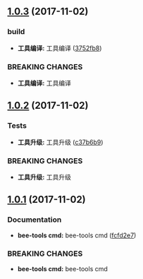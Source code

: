 <a name="1.0.3"></a>
## [1.0.3](https://github.com/tinper-bee/bee-cascader/compare/1.0.2...1.0.3) (2017-11-02)


### build

* **工具编译:** 工具编译 ([3752fb8](https://github.com/tinper-bee/bee-cascader/commit/3752fb8))


### BREAKING CHANGES

* **工具编译:** 工具编译



<a name="1.0.2"></a>
## [1.0.2](https://github.com/tinper-bee/bee-cascader/compare/1.0.1...1.0.2) (2017-11-02)


### Tests

* **工具升级:** 工具升级 ([c37b6b9](https://github.com/tinper-bee/bee-cascader/commit/c37b6b9))


### BREAKING CHANGES

* **工具升级:** 工具升级



<a name="1.0.1"></a>
## [1.0.1](https://github.com/tinper-bee/bee-cascader/compare/fcfd2e7...1.0.1) (2017-11-02)


### Documentation

* **bee-tools cmd:** bee-tools cmd ([fcfd2e7](https://github.com/tinper-bee/bee-cascader/commit/fcfd2e7))


### BREAKING CHANGES

* **bee-tools cmd:** bee-tools cmd



